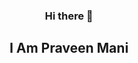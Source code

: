 <div align="center">
<h3>Hi there 👋</h3>
<h2>I Am Praveen Mani</h2>
  <img src="https://media.giphy.com/media/p4NLw3I4U0idi/giphy.gif" alt="img>
</div>
<!--
**praveenalpha/praveenalpha** is a ✨ _special_ ✨ repository because its `README.md` (this file) appears on your GitHub profile.

Here are some ideas to get you started:

- 🔭 I’m currently working on ...
- 🌱 I’m currently learning ...
- 👯 I’m looking to collaborate on ...
- 🤔 I’m looking for help with ...
- 💬 Ask me about ...
- 📫 How to reach me: ...
- 😄 Pronouns: ...
- ⚡ Fun fact: ...
-->
